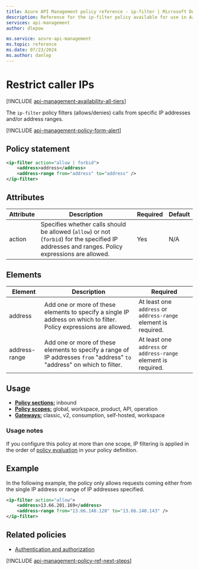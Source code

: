 ```yaml
---
title: Azure API Management policy reference - ip-filter | Microsoft Docs
description: Reference for the ip-filter policy available for use in Azure API Management. Provides policy usage, settings, and examples.
services: api-management
author: dlepow

ms.service: azure-api-management
ms.topic: reference
ms.date: 07/23/2024
ms.author: danlep
---
```

# Restrict caller IPs

[!INCLUDE [api-management-availability-all-tiers](../../includes/api-management-availability-all-tiers.md)]

The `ip-filter` policy filters (allows/denies) calls from specific IP addresses and/or address ranges.

[!INCLUDE [api-management-policy-form-alert](../../includes/api-management-policy-form-alert.md)]

## Policy statement

```xml
<ip-filter action="allow | forbid">
    <address>address</address>
    <address-range from="address" to="address" />
</ip-filter>
```


## Attributes

| Attribute                                      | Description                                                                                 | Required                                           | Default |
| ----------------------------------------- | ------------------------------------------------------------------------------------------- | -------------------------------------------------- | ------- |
| action    | Specifies whether calls should be allowed (`allow`) or not (`forbid`) for the specified IP addresses and ranges. Policy expressions are allowed. | Yes                                                | N/A     |

## Elements

| Element                                      | Description                                         | Required                                                       |
| ----------------------------------------- | --------------------------------------------------- | -------------------------------------------------------------- |
| address                                   | Add one or more of these elements to specify a single IP address on which to filter. Policy expressions are allowed.  | At least one `address` or `address-range` element is required. |
| address-range | Add one or more of these elements to specify a range of IP addresses `from` "address" `to` "address" on which to filter. | At least one `address` or `address-range` element is required. |


## Usage

- [**Policy sections:**](./api-management-howto-policies.md#understanding-policy-configuration) inbound
- [**Policy scopes:**](./api-management-howto-policies.md#scopes) global, workspace, product, API, operation
- [**Gateways:**](api-management-gateways-overview.md) classic, v2, consumption, self-hosted, workspace

### Usage notes

If you configure this policy at more than one scope, IP filtering is applied in the order of [policy evaluation](set-edit-policies.md#use-base-element-to-set-policy-evaluation-order) in your policy definition. 

## Example

In the following example, the policy only allows requests coming either from the single IP address or range of IP addresses specified.

```xml
<ip-filter action="allow">
    <address>13.66.201.169</address>
    <address-range from="13.66.140.128" to="13.66.140.143" />
</ip-filter>
```

## Related policies

* [Authentication and authorization](api-management-policies.md#authentication-and-authorization)

[!INCLUDE [api-management-policy-ref-next-steps](../../includes/api-management-policy-ref-next-steps.md)]